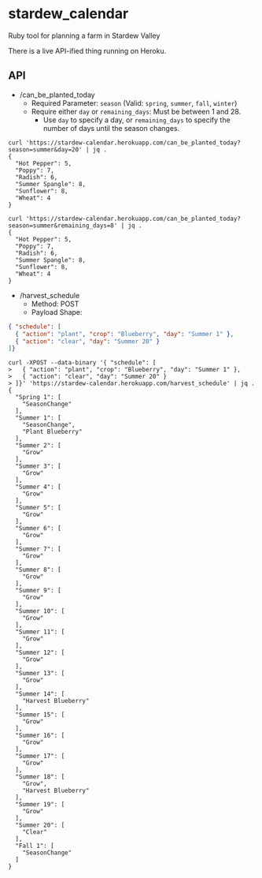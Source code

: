 # stardew_calendar
Ruby tool for planning a farm in Stardew Valley

There is a live API-ified thing running on Heroku.

## API

* /can_be_planted_today
  * Required Parameter: `season` (Valid: `spring`, `summer`, `fall`, `winter`)
  * Require either `day` or `remaining_days`: Must be between 1 and 28.
    * Use `day` to specify a day, or `remaining_days` to specify the number of days until the season changes.

```
curl 'https://stardew-calendar.herokuapp.com/can_be_planted_today?season=summer&day=20' | jq .
{
  "Hot Pepper": 5,
  "Poppy": 7,
  "Radish": 6,
  "Summer Spangle": 8,
  "Sunflower": 8,
  "Wheat": 4
}
```

```
curl 'https://stardew-calendar.herokuapp.com/can_be_planted_today?season=summer&remaining_days=8' | jq .
{
  "Hot Pepper": 5,
  "Poppy": 7,
  "Radish": 6,
  "Summer Spangle": 8,
  "Sunflower": 8,
  "Wheat": 4
}
```

* /harvest_schedule
  * Method: POST
  * Payload Shape:
```json
{ "schedule": [
  { "action": "plant", "crop": "Blueberry", "day": "Summer 1" },
  { "action": "clear", "day": "Summer 20" }
]}
```

```
curl -XPOST --data-binary '{ "schedule": [
>   { "action": "plant", "crop": "Blueberry", "day": "Summer 1" },
>   { "action": "clear", "day": "Summer 20" }
> ]}' 'https://stardew-calendar.herokuapp.com/harvest_schedule' | jq .
{
  "Spring 1": [
    "SeasonChange"
  ],
  "Summer 1": [
    "SeasonChange",
    "Plant Blueberry"
  ],
  "Summer 2": [
    "Grow"
  ],
  "Summer 3": [
    "Grow"
  ],
  "Summer 4": [
    "Grow"
  ],
  "Summer 5": [
    "Grow"
  ],
  "Summer 6": [
    "Grow"
  ],
  "Summer 7": [
    "Grow"
  ],
  "Summer 8": [
    "Grow"
  ],
  "Summer 9": [
    "Grow"
  ],
  "Summer 10": [
    "Grow"
  ],
  "Summer 11": [
    "Grow"
  ],
  "Summer 12": [
    "Grow"
  ],
  "Summer 13": [
    "Grow"
  ],
  "Summer 14": [
    "Harvest Blueberry"
  ],
  "Summer 15": [
    "Grow"
  ],
  "Summer 16": [
    "Grow"
  ],
  "Summer 17": [
    "Grow"
  ],
  "Summer 18": [
    "Grow",
    "Harvest Blueberry"
  ],
  "Summer 19": [
    "Grow"
  ],
  "Summer 20": [
    "Clear"
  ],
  "Fall 1": [
    "SeasonChange"
  ]
}
```
